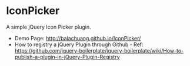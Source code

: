 IconPicker
==========
A simple jQuery Icon Picker plugin.

* Demo Page: http://balachuang.github.io/IconPicker/
* How to registry a jQuery Plugin through Github - Ref: https://github.com/jquery-boilerplate/jquery-boilerplate/wiki/How-to-publish-a-plugin-in-jQuery-Plugin-Registry
